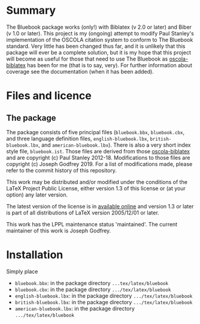 # Summary

The Bluebook package works (only!) with Biblatex (v 2.0 or later) and Biber (v 1.0 or later).
This project is my (ongoing) attempt to modify Paul Stanley's implementation of the OSCOLA citation system to conform to The Bluebook standard. 
Very little has been changed thus far, and it is unlikely that this package will ever be a complete solution, but it is my hope that this project will become as useful for those that need to use The Bluebook as [oscola-biblatex](https://github.com/PaulStanley/oscola-biblatex) has been for me (that is to say, very).
For further information about coverage see the documentation (when it has been added).

# Files and licence

## The package

The package consists of five principal files (`bluebook.bbx`, `bluebook.cbx`, and three language definition files,
`english-bluebook.lbx`, `british-bluebook.lbx`, and `american-bluebook.lbx`). There is also a very short index
style file, `bluebook.ist`. Those files are derived from those [oscola-biblatex](https://github.com/PaulStanley/oscola-biblatex) 
and are copyright (c) Paul Stanley 2012-18. Modifications to those files are copyright (c) Joseph Godfrey 2019. For a list of modifications made, please refer to the commit history of this repository.

This work may be distributed and/or modified under the conditions of
the LaTeX Project Public License, either version 1.3 of this license
or (at your option) any later version.

The latest version of the license is in [available online](http://www.latex-project.org/lppl.txt) 
and version 1.3 or later is part of all distributions of LaTeX version 2005/12/01 or later.

This work has the LPPL maintenance status 'maintained'. The current
maintainer of this work is Joseph Godfrey.

<!--
## The documentation

The documentation consists of `oscola.tex`, `oscola.pdf` and
`oscola-examples.bib`. Those files are distributed under the Creative
Commons Attribution 3.0-Unported License (CC BY 3.0). A copy of that
license is available [online](http://creativecommons.org/licenses/by/3.0/deed.en_GB).
-->

<!--
## Bug reports

All bug reports, questions, or suggestions should be sent to the
maintainer, whose email is pstanley@essexcourt.net.
-->

# Installation

Simply place

* `bluebook.bbx`: in the package directory `...tex/latex/bluebook`
* `bluebook.cbx`: in the package directory `.../tex/latex/bluebook`
* `english-bluebook.lbx`: in the package directory `.../tex/latex/bluebook`
* `british-bluebook.lbx`: in the package directory `.../tex/latex/bluebook`
* `american-bluebook.lbx`: in the package directory `.../tex/latex/bluebook`
<!--
* `bluebook.pdf` and `bluebook.tex`: with documentation under `.../doc/latex/bluebook`
* `bluebook.ist`: with the index style files in  `.../makeindex/bluebook`
-->

<!--
# Version history
Some Point     Version 1      Original release
-->
